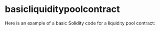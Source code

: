 # basicliquiditypoolcontract
Here is an example of a basic Solidity code for a liquidity pool contract:
